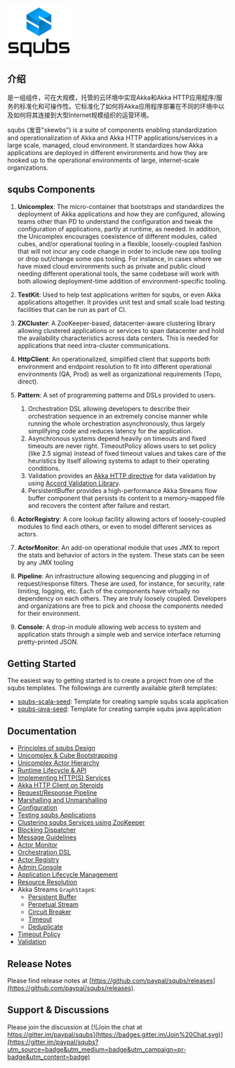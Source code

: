 ![image](img/squbs-logo-transparent.png)

## 介绍

是一组组件，可在大规模，托管的云环境中实现Akka和Akka HTTP应用程序/服务的标准化和可操作性。它标准化了如何将Akka应用程序部署在不同的环境中以及如何将其连接到大型Internet规模组织的运营环境。

squbs (发音"skewbs") is a suite of components enabling standardization and operationalization of Akka and Akka HTTP applications/services in a large scale, managed, cloud environment. It standardizes how Akka applications are deployed in different environments and how they are hooked up to the operational environments of large, internet-scale organizations.

## squbs Components

1. **Unicomplex**: The micro-container that bootstraps and standardizes the deployment of Akka applications and how they are configured, allowing teams other than PD to understand the configuration and tweak the configuration of applications, partly at runtime, as needed. In addition, the Unicomplex encourages coexistence of different modules, called cubes, and/or operational tooling in a flexible, loosely-coupled fashion that will not incur any code change in order to include new ops tooling or drop out/change some ops tooling. For instance, in cases where we have mixed cloud environments such as private and public cloud needing different operational tools, the same codebase will work with both allowing deployment-time addition of environment-specific tooling.

2. **TestKit**: Used to help test applications written for squbs, or even Akka applications altogether. It provides unit test and small scale load testing facilities that can be run as part of CI.

3. **ZKCluster**: A ZooKeeper-based, datacenter-aware clustering library allowing clustered applications or services to span datacenter and hold the availability characteristics across data centers. This is needed for applications that need intra-cluster communications.

4. **HttpClient**: An operationalized, simplified client that supports both environment and endpoint resolution to fit into different operational environments (QA, Prod) as well as organizational requirements (Topo, direct).

5. **Pattern**: A set of programming patterns and DSLs provided to users.
   1. Orchestration DSL allowing developers to describe their orchestration sequence in an extremely concise manner while running the whole orchestration asynchronously, thus largely simplifying code and reduces latency for the application.
   2. Asynchronous systems depend heavily on timeouts and fixed timeouts are never right. TimeoutPolicy allows users to set policy (like 2.5 sigma) instead of fixed timeout values and takes care of the heuristics by itself allowing systems to adapt to their operating conditions.
   3. Validation provides an [Akka HTTP directive](http://doc.akka.io/docs/akka-http/current/scala/http/routing-dsl/directives/index.html) for data validation by using [Accord Validation Library](http://wix.github.io/accord/).
   4. PersistentBuffer provides a high-performance Akka Streams flow buffer component that persists its content to a memory-mapped file and recovers the content after failure and restart.

6. **ActorRegistry**: A core lookup facility allowing actors of loosely-coupled modules to find each others, or even to model different services as actors.

7. **ActorMonitor**: An add-on operational module that uses JMX to report the stats and behavior of actors in the system. These stats can be seen by any JMX tooling

8. **Pipeline**: An infrastructure allowing sequencing and plugging in of request/response filters. These are used, for instance, for security, rate limiting, logging, etc.
Each of the components have virtually no dependency on each others. They are truly loosely coupled. Developers and organizations are free to pick and choose the components needed for their environment.

9. **Console**: A drop-in module allowing web access to system and application stats through a simple web and service interface returning pretty-printed JSON.

## Getting Started

The easiest way to getting started is to create a project from one of the squbs templates. The followings are currently available giter8 templates:

* [squbs-scala-seed](https://github.com/paypal/squbs-scala-seed.g8): Template for creating sample squbs scala application
* [squbs-java-seed](https://github.com/paypal/squbs-java-seed.g8): Template for creating sample squbs java application

## Documentation

* [Principles of squbs Design](principles_of_the_squbs_design.md)
* [Unicomplex & Cube Bootstrapping](bootstrap.md)
* [Unicomplex Actor Hierarchy](actor-hierarchy.md)
* [Runtime Lifecycle & API](lifecycle.md)
* [Implementing HTTP(S) Services](http-services.md)
* [Akka HTTP Client on Steroids](httpclient.md)
* [Request/Response Pipeline](pipeline.md)
* [Marshalling and Unmarshalling](marshalling.md)
* [Configuration](configuration.md)
* [Testing squbs Applications](testing.md)
* [Clustering squbs Services using ZooKeeper](zkcluster.md)
* [Blocking Dispatcher](blocking-dispatcher.md)
* [Message Guidelines](messages.md)
* [Actor Monitor](monitor.md)
* [Orchestration DSL](orchestration_dsl.md)
* [Actor Registry](registry.md)
* [Admin Console](console.md)
* [Application Lifecycle Management](packaging.md)
* [Resource Resolution](resolver.md)
* Akka Streams `GraphStage`s:
    * [Persistent Buffer](persistent-buffer.md)
    * [Perpetual Stream](streams-lifecycle.md)
    * [Circuit Breaker](circuitbreaker.md)
    * [Timeout](flow-timeout.md)
    * [Deduplicate](deduplicate.md)
* [Timeout Policy](timeoutpolicy.md)
* [Validation](validation.md)

## Release Notes

Please find release notes at [https://github.com/paypal/squbs/releases](https://github.com/paypal/squbs/releases).

## Support & Discussions

Please join the discussion at  [![Join the chat at https://gitter.im/paypal/squbs](https://badges.gitter.im/Join%20Chat.svg)](https://gitter.im/paypal/squbs?utm_source=badge&utm_medium=badge&utm_campaign=pr-badge&utm_content=badge)